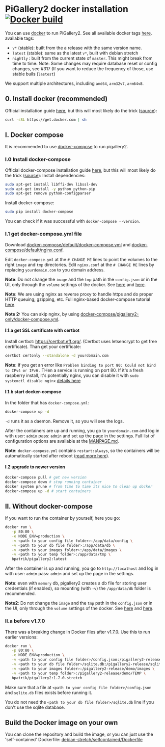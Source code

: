 # PiGallery2 docker installation [![Docker build](https://github.com/bpatrik/pigallery2/workflows/docker-buildx/badge.svg)](https://github.com/bpatrik/pigallery2/actions)

You can use [docker](https://docs.docker.com/install/) to run PiGallery2. See all available docker tags [here](https://hub.docker.com/r/bpatrik/pigallery2/tags/).
available tags:
 - `v*` (stable): built from the a release with the same version name.
 - `latest` (stable): same as the latest `v*`, built with debian stretch
 - `nightly` : built from the current state of `master`. This might break from time to time. 
Note: Some changes may require database reset or config changes, see #317 (If you want to reduce the frequency of those, use stable buils (`lastest`)

We support multiple architectures, including `amd64`, `arm32v7`, `arm64v8`.


## 0. Install docker (recommended)
Official installation guide [here](https://docs.docker.com/install/),
but this will most likely do the trick ([source](https://dev.to/rohansawant/installing-docker-and-docker-compose-on-the-raspberry-pi-in-5-simple-steps-3mgl)): 
```bash
curl -sSL https://get.docker.com | sh
``` 

## I. Docker compose
It is recommended to use [docker-compose](https://docs.docker.com/compose/) to run pigallery2.

### I.0 Install docker-compose
Official docker-compose installation guide [here](https://docs.docker.com/compose/install/),
but this will  most likely  do the trick ([source](https://dev.to/rohansawant/installing-docker-and-docker-compose-on-the-raspberry-pi-in-5-simple-steps-3mgl)): 
Install dependencies:
```bash
sudo apt-get install libffi-dev libssl-dev
sudo apt-get install -y python python-pip
sudo apt-get remove python-configparser
```
Install docker-compose:
```bash
sudo pip install docker-compose
``` 
You can check if it was successful with `docker-compose --version`.

### I.1 get docker-compose.yml file
Download [docker-compose/default/docker-compose.yml](docker-compose/default/docker-compose.yml) and 
[docker-compose/default/nginx.conf](docker-compose/default/nginx.conf).

Edit `docker-compose.yml` at the `# CHANGE ME` lines to point the volumes to the right `image` and `tmp` directories.
Edit `nginx.conf` at the `# CHANGE ME` lines by replacing `yourdomain.com` to you domain address.

**Note**: Do not change the `image` and the `tmp` path in the `config.json` or in the UI, only through the `volume` settings of the docker. See [here](https://github.com/bpatrik/pigallery2/issues/114#issuecomment-570006336) and [here](https://github.com/bpatrik/pigallery2/issues/119).

**Note:** We are using nginx as reverse proxy to handle https and do proper HTTP queuing, gzipping, etc. Full nginx-based docker-compose tutorial [here](https://www.domysee.com/blogposts/reverse-proxy-nginx-docker-compose).

**Note 2:** You can skip nginx, by using [docker-compose/pigallery2-only/docker-compose.yml](docker-compose/pigallery2-only/docker-compose.yml).

#### I.1.a get SSL certificate with certbot
Install certbot: https://certbot.eff.org/. (Certbot uses letsencrypt to get free certificate).
Than get your certificate: 
```bash
certbot certonly --standalone -d yourdomain.com
```
**Note:** if you get an error like `Problem binding to port 80: Could not bind to IPv4 or IPv6.` THen a service is running on port 80. If it's a fresh raspberry install, it's potentially nginx, you can disable it with `sudo systemctl disable nginx` [details here](https://askubuntu.com/questions/177041/nginx-disable-autostart)

#### I.1.b start docker-compose
In the folder that has `docker-compose.yml`:
```bash
docker-compose up -d
```
`-d` runs it as a daemon. Remove it, so you will see the logs. 

After the containers are up and running, you go to `yourdomain.com` and log in with user: `admin` pass: `admin` and set up the page in the settings. 
Full list of configuration options are available at the [MANPAGE.md](../MANPAGE.md).

**Note:** `docker-compose.yml` contains `restart:always`, so the containers will be automatically started after reboot ([read more here](https://stackoverflow.com/questions/43671482/how-to-run-docker-compose-up-d-at-system-start-up)).
 
#### I.2 upgrade to newer version

```bash
docker-compose pull # get new version
docker-compose down # stop running container
docker system prune # from time to time its nice to clean up docker
docker-compose up -d # start containers
```

## II. Without docker-compose
If you want to run the container by yourself, here you go:

```bash
docker run \
   -p 80:80 \
   -e NODE_ENV=production \
   -v <path to your config file folder>:/app/data/config \
   -v <path to your db file folder>:/app/data/db \
   -v <path to your images folder>:/app/data/images \
   -v <path to your temp folder>:/app/data/tmp \
   bpatrik/pigallery2:latest
```

After the container is up and running, you go to `http://localhost` and log in with user: `admin` pass: `admin` and set up the page in the settings. 

**Note**: even with `memory` db, pigallery2 creates a db file for storing user credentials (if enabled), so mounting (with `-v`) the `/app/data/db` folder is recommended.

**Note2**: Do not change the `image` and the `tmp` path in the `config.json` or in the UI, only through the `volume` settings of the docker. See [here](https://github.com/bpatrik/pigallery2/issues/114#issuecomment-570006336) and [here](https://github.com/bpatrik/pigallery2/issues/119).

### II.a before v1.7.0
There was a breaking change in Docker files after v1.7.0. Use this to run earlier versions:

```bash
docker run \
   -p 80:80 \
   -e NODE_ENV=production \
   -v <path to your config file folder>/config.json:/pigallery2-release/config.json \
   -v <path to your db file folder>/sqlite.db:/pigallery2-release/sqlite.db \
   -v <path to your images folder>:/pigallery2-release/demo/images \
   -v <path to your temp folder>:/pigallery2-release/demo/TEMP \
   bpatrik/pigallery2:1.7.0-stretch
```
Make sure that a file at `<path to your config file folder>/config.json` and `sqlite.db` files exists before running it. 

You do not need the `<path to your db file folder>/sqlite.db` line if you don't use the sqlite database.

 
## Build the Docker image on your own
 
You can clone the repository and build the image, or you can just use the 'self-contained' Dockerfile: [debian-stretch/selfcontained/Dockerfile](debian-stretch/selfcontained/Dockerfile)


